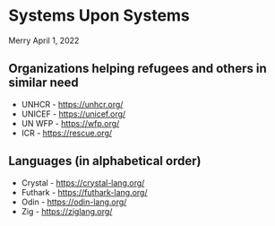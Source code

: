 # Systems Upon Systems

Merry April 1, 2022

## Organizations helping refugees and others in similar need
- UNHCR - https://unhcr.org/
- UNICEF - https://unicef.org/
- UN WFP - https://wfp.org/
- ICR - https://rescue.org/

## Languages (in alphabetical order)
- Crystal - https://crystal-lang.org/
- Futhark - https://futhark-lang.org/
- Odin - https://odin-lang.org/
- Zig - https://ziglang.org/
